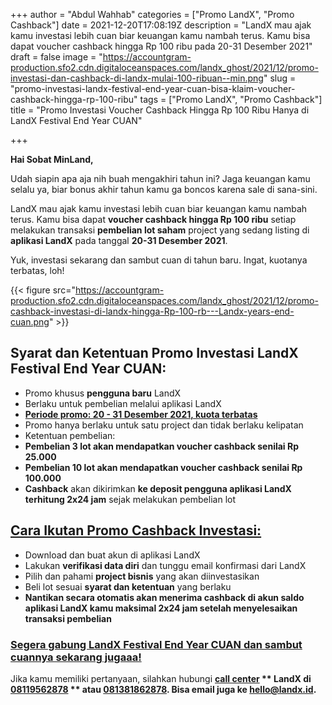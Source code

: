 +++
author = "Abdul Wahhab"
categories = ["Promo LandX", "Promo Cashback"]
date = 2021-12-20T17:08:19Z
description = "LandX mau ajak kamu investasi lebih cuan biar keuangan kamu nambah terus. Kamu bisa dapat voucher cashback hingga Rp 100 ribu pada 20-31 Desember 2021"
draft = false
image = "https://accountgram-production.sfo2.cdn.digitaloceanspaces.com/landx_ghost/2021/12/promo-investasi-dan-cashback-di-landx-mulai-100-ribuan--min.png"
slug = "promo-investasi-landx-festival-end-year-cuan-bisa-klaim-voucher-cashback-hingga-rp-100-ribu"
tags = ["Promo LandX", "Promo Cashback"]
title = "Promo Investasi Voucher Cashback Hingga Rp 100 Ribu Hanya di LandX Festival End Year CUAN"

+++


**Hai Sobat MinLand,**

Udah siapin apa aja nih buah mengakhiri tahun ini? Jaga keuangan kamu selalu ya, biar bonus akhir tahun kamu ga boncos karena sale di sana-sini.

LandX mau ajak kamu investasi lebih cuan biar keuangan kamu nambah terus. Kamu bisa dapat **voucher cashback hingga Rp 100 ribu** setiap melakukan transaksi **pembelian lot saham** project yang sedang listing di **aplikasi LandX** pada tanggal **20-31 Desember 2021**.

Yuk, investasi sekarang dan sambut cuan di tahun baru. Ingat, kuotanya terbatas, loh!

{{< figure src="https://accountgram-production.sfo2.cdn.digitaloceanspaces.com/landx_ghost/2021/12/promo-cashback-investasi-di-landx-hingga-Rp-100-rb---Landx-years-end-cuan.png" >}}

## Syarat dan Ketentuan Promo Investasi LandX Festival End Year CUAN:

* Promo khusus **pengguna baru** LandX
* Berlaku untuk pembelian melalui aplikasi LandX
* **[Periode promo: 20 - 31 Desember 2021, kuota terbatas](https://landx.id/landx-cuan/)**
* Promo hanya berlaku untuk satu project dan tidak berlaku kelipatan
* Ketentuan pembelian:
* ******Pembelian 3 lot akan mendapatkan voucher cashback senilai Rp 25.000******
* ******Pembelian 10 lot akan mendapatkan voucher cashback senilai Rp 100.000******
* **Cashback** akan dikirimkan **ke deposit pengguna aplikasi LandX terhitung 2x24 jam** sejak melakukan pembelian lot

## [Cara Ikutan Promo Cashback Investasi:](https://landx.id/landx-cuan/)

* Download dan buat akun di aplikasi LandX
* Lakukan **verifikasi data diri** dan tunggu email konfirmasi dari LandX
* Pilih dan pahami **project bisnis** yang akan diinvestasikan
* Beli lot sesuai **syarat dan ketentuan** yang berlaku
* ******Nantikan secara otomatis akan menerima cashback di akun saldo aplikasi LandX kamu maksimal 2x24 jam setelah menyelesaikan transaksi pembelian******

### [Segera gabung LandX Festival End Year CUAN dan sambut cuannya sekarang jugaaa!](https://landx.id/landx-cuan/)

Jika kamu memiliki pertanyaan, silahkan hubungi  **[call center](https://linktr.ee/landx) ** LandX di  **[08119562878](https://linktr.ee/landx) ** atau **[081381862878](https://linktr.ee/landx)**. Bisa email juga ke [**hello@landx.id**](mailto:hello@landx.id)**.**


